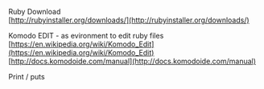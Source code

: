 Ruby Download  
[http://rubyinstaller.org/downloads/](http://rubyinstaller.org/downloads/)  
  
Komodo EDIT - as evironment to edit ruby files  
[https://en.wikipedia.org/wiki/Komodo_Edit](https://en.wikipedia.org/wiki/Komodo_Edit)  
[http://docs.komodoide.com/manual](http://docs.komodoide.com/manual)  
  
  
Print / puts